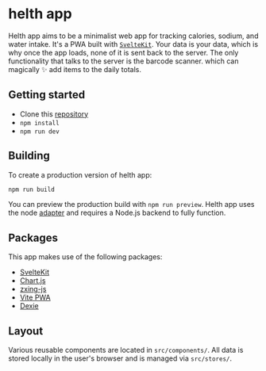 # helth app

Helth app aims to be a minimalist web app for tracking calories, sodium, and water intake. It's a PWA built with [`SvelteKit`](https://github.com/sveltejs/kit/tree/master/packages/create-svelte). Your data is your data, which is why once the app loads, none of it is sent back to the server. The only functionality that talks to the server is the barcode scanner. which can magically ✨ add items to the daily totals.

## Getting started

+ Clone this [repository](https://github.com/Dilden/helth)
+ `npm install`
+ `npm run dev`

## Building

To create a production version of helth app:

```bash
npm run build
```

You can preview the production build with `npm run preview`. Helth app uses the node [adapter](https://kit.svelte.dev/docs/adapters) and requires a Node.js backend to fully function.

## Packages
This app makes use of the following packages:
+ [SvelteKit](https://github.com/sveltejs/kit/)
+ [Chart.js](https://www.chartjs.org/)
+ [zxing-js](https://github.com/zxing-js/library)
+ [Vite PWA](https://github.com/vite-pwa/vite-plugin-pwa)
+ [Dexie](https://github.com/dexie/Dexie.js/)

## Layout
Various reusable components are located in `src/components/`. All data is stored locally in the user's browser and is managed via `src/stores/`.
